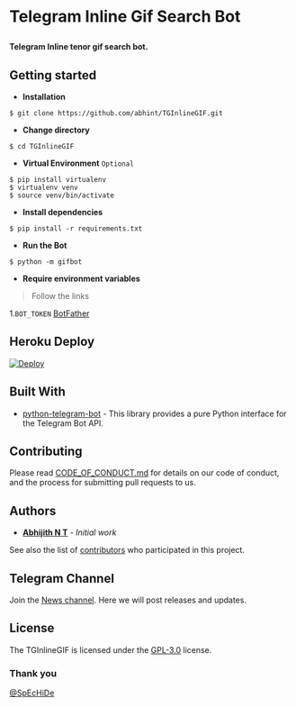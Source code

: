 # <p>  Telegram Inline Gif Search Bot
**Telegram Inline tenor gif search bot.**
## Getting started

- **Installation**
```shell
$ git clone https://github.com/abhint/TGInlineGIF.git
```
- **Change directory**
```shell
$ cd TGInlineGIF
```
- **Virtual Environment** `Optional`
```shell
$ pip install virtualenv
$ virtualenv venv
$ source venv/bin/activate
```
- **Install dependencies**
```shell
$ pip install -r requirements.txt
```
- **Run the Bot**
```shell
$ python -m gifbot
```
 - **Require environment variables**
> Follow the links

1.`BOT_TOKEN` [BotFather](https://telegram.me/BotFather)

## Heroku Deploy

[![Deploy](https://www.herokucdn.com/deploy/button.svg)](https://heroku.com/deploy)

## Built With

- [python-telegram-bot](https://github.com/python-telegram-bot/python-telegram-bot) - This library provides a pure Python interface for the Telegram Bot API.

## Contributing

Please read [CODE_OF_CONDUCT.md](https://github.com/abhint/TGInlineGIF/blob/main/CODE_OF_CONDUCT.md) for details on our code of conduct, and the process for submitting pull requests to us.

## Authors
- **[Abhijith N T](https://github.com/abhint)** - _Initial work_

See also the list of [contributors](https://github.com/abhint/TGInlineGIF/contributors) who participated in this project.

## Telegram Channel
Join the [News channel](https://telegram.me/AbhijithNT). Here we will post releases and updates.

## License

The TGInlineGIF is licensed under the [GPL-3.0](https://github.com/abhint/TGInlineGIF/blob/main/LICENSE) license.

### Thank you
[@SpEcHiDe]()
